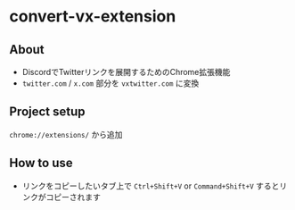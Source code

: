 # convert-vx-extension

## About
- DiscordでTwitterリンクを展開するためのChrome拡張機能
- `twitter.com` / `x.com` 部分を `vxtwitter.com` に変換

## Project setup

`chrome://extensions/` から追加

## How to use

- リンクをコピーしたいタブ上で `Ctrl+Shift+V` or `Command+Shift+V` するとリンクがコピーされます
